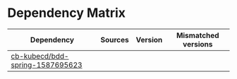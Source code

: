 # Dependency Matrix

Dependency | Sources | Version | Mismatched versions
---------- | ------- | ------- | -------------------
[cb-kubecd/bdd-spring-1587695623](https://github.com/cb-kubecd/bdd-spring-1587695623.git) |  | []() | 
